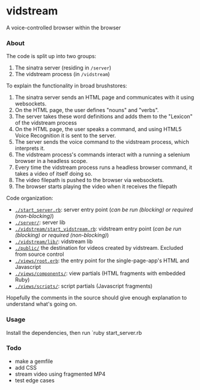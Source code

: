 # vidstream
A voice-controlled browser within the browser

### About

The code is split up into two groups:

1. The sinatra server (residing in `/server`)
2. The vidstream process (in `/vidstream`)

To explain the functionality in broad brushstores:

1. The sinatra server sends an HTML page and communicates with it using websockets. 
2. On the HTML page, the user defines "nouns" and "verbs".
3. The server takes these word definitions and adds them to the "Lexicon" of the vidstream process
4. On the HTML page, the user speaks a command, and using HTML5 Voice Recognition it is sent to the server.
5. The server sends the voice command to the vidstream process, which interprets it.
6. The vidstream process's commands interact with a running a selenium browser in a headless scope.
7. Every time the vidstream process runs a headless browser command, it takes a video of itself doing so.
8. The video filepath is pushed to the browser via websockets.
9. The browser starts playing the video when it receives the filepath

Code organization:

- [`./start_server.rb`](./start_server.rb): server entry point (*can be run (blocking) or required (non-blocking)*)
- [`./server/`](./server/): server lib
- [`./vidstream/start_vidstream.rb`](./vidstream/start_vidstream.rb): vidstream entry point (*can be run (blocking) or required (non-blocking)*)
- [`./vidstream/lib/`](./vidstream/lib/): vidstream lib
- [`./public/`](./public/) the destination for videos created by vidstream. Excluded from source control
- [`./views/root.erb`](./views/root.erb): the entry point for the single-page-app's HTML and Javascript
- [`./views/components/`](./views/components/): view partials (HTML fragments with embedded Ruby)
- [`./views/scripts/`](./views/scripts/): script partials (Javascript fragments) 

Hopefully the comments in the source should give enough explanation to understand what's going on.

### Usage

  Install the dependencies, then run `ruby start_server.rb

### Todo

* make a gemfile
* add CSS
* stream video using fragmented MP4
* test edge cases

